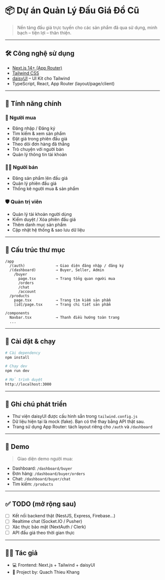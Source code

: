 # 📦 Dự án Quản Lý Đấu Giá Đồ Cũ

> Nền tảng đấu giá trực tuyến cho các sản phẩm đã qua sử dụng, minh bạch – tiện lợi – thân thiện.

---

## 🛠️ Công nghệ sử dụng

- [Next.js 14+ (App Router)](https://nextjs.org/)
- [Tailwind CSS](https://tailwindcss.com/)
- [daisyUI](https://daisyui.com/) – UI Kit cho Tailwind
- TypeScript, React, App Router (layout/page/client)

---

## 🧩 Tính năng chính

### 👤 Người mua
- Đăng nhập / Đăng ký
- Tìm kiếm & xem sản phẩm
- Đặt giá trong phiên đấu giá
- Theo dõi đơn hàng đã thắng
- Trò chuyện với người bán
- Quản lý thông tin tài khoản

### 🧑‍💼 Người bán
- Đăng sản phẩm lên đấu giá
- Quản lý phiên đấu giá
- Thống kê người mua & sản phẩm

### 🛡️ Quản trị viên
- Quản lý tài khoản người dùng
- Kiểm duyệt / Xóa phiên đấu giá
- Thêm danh mục sản phẩm
- Cập nhật hệ thống & sao lưu dữ liệu

---

## 📂 Cấu trúc thư mục

```
/app
  /(auth)              → Giao diện đăng nhập / đăng ký
  /(dashboard)         → Buyer, Seller, Admin
    /buyer
      page.tsx         → Trang tổng quan người mua
      /orders
      /chat
      /account
  /products
    page.tsx           → Trang tìm kiếm sản phẩm
    [id]/page.tsx      → Trang chi tiết sản phẩm

/components
  Navbar.tsx           → Thanh điều hướng toàn trang
  ...
```

---

## 🚀 Cài đặt & chạy

```bash
# Cài dependency
npm install

# Chạy dev
npm run dev

# Mở trình duyệt
http://localhost:3000
```

---

## 🔐 Ghi chú phát triển

- Thư viện daisyUI được cấu hình sẵn trong `tailwind.config.js`
- Dữ liệu hiện tại là mock (fake). Bạn có thể thay bằng API thật sau.
- Trang sử dụng App Router: tách layout riêng cho `/auth` và `/dashboard`

---

## 📸 Demo

> Giao diện demo người mua:
- Dashboard: `/dashboard/buyer`
- Đơn hàng: `/dashboard/buyer/orders`
- Chat: `/dashboard/buyer/chat`
- Tìm kiếm: `/products`

---

## ✅ TODO (mở rộng sau)

- [ ] Kết nối backend thật (NestJS, Express, Firebase...)
- [ ] Realtime chat (Socket.IO / Pusher)
- [ ] Xác thực bảo mật (NextAuth / Clerk)
- [ ] API đấu giá theo thời gian thực

---

## 👨‍💻 Tác giả

- 💻 Frontend: Next.js + Tailwind + daisyUI
- 📅 Project by: Quach Thieu Khang